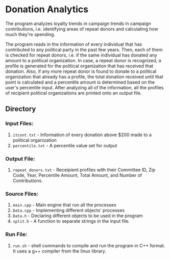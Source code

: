 # Donation Analytics
The program analyzes loyalty trends in campaign trends in campaign contributions, i.e. identifying areas of repeat donors and calculating how much they're spending.

The program reads in the information of every individual that has contributed to any political party in the past few years. Then, each of them is checked for repeat donors, i.e. if the same individual has donated any amount to a political organization. In case, a repeat donor is recognized, a profile is generated for the political organization that has received that donation. Also, if any more repeat donor is found to donate to a political organization that already has a profile, the total donation received until that point is calculated and a percentile amount is determined based on the user's percentile input. After analyzing all of the information, all the profiles of recipient political organizations are printed onto an output file.

## Directory

### Input Files:
1. `itcont.txt` - Information of every donation above $200 made to a political organization 
2. `percentile.txt` - A percentile value set for output

### Output File:
1. `repeat_donors.txt` - Receipient profiles with their Committee ID, Zip Code, Year, Percentile Amount, Total Amount, and Number of Contributions. 

### Source Files:
1. `main.cpp` - Main engine that run all the processes
2. `Data.cpp` - Implementing different objects' processes
3. `Data.h` - Declaring different objects to be used in the program
4. `split.h` - A function to separate strings in the input file.

### Run File:
1. `run.sh` - shell commands to compile and run the program in C++ format. It uses a g++ compiler from the linux library.
